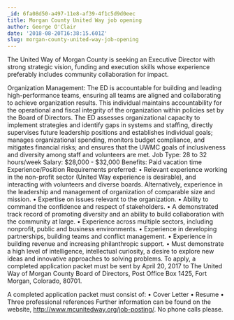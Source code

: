 ```yaml
---
_id: 6fa08d50-a497-11e8-af39-4f1c5d9d0eec
title: Morgan County United Way job opening
author: George O'Clair
date: '2018-08-20T16:38:15.601Z'
slug: morgan-county-united-way-job-opening
---
```

The United Way of Morgan County is seeking an Executive Director with strong strategic vision, funding and execution skills whose experience preferably includes community collaboration for impact. 

Organization Management: The ED is accountable for building and leading high-performance teams, ensuring all teams are aligned and collaborating to achieve organization results.  This individual maintains accountability for the operational and fiscal integrity of the organization within policies set by the Board of Directors.  The ED assesses organizational capacity to implement strategies and identify gaps in systems and staffing, directly supervises future leadership positions and establishes individual goals; manages organizational spending, monitors budget compliance, and mitigates financial risks; and ensures that the UWMC goals of inclusiveness and diversity among staff and volunteers are met.
Job Type: 28 to 32 hours/week
Salary: $28,000 - $32,000
Benefits: Paid vacation time
Experience/Position Requirements preferred: 
•     Relevant experience working in the non-profit sector (United Way experience is desirable), and interacting with volunteers and diverse boards. Alternatively, experience in the leadership and management of organization of comparable size and mission.
•         Expertise on issues relevant to the organization.
•         Ability to command the confidence and respect of stakeholders.
•         A demonstrated track record of promoting diversity and an ability to build collaboration with the community at large.
•         Experience across multiple sectors, including nonprofit, public and business environments.
•         Experience in developing partnerships, building teams and conflict management.
•         Experience in building revenue and increasing philanthropic support.
•         Must demonstrate a high level of intelligence, intellectual curiosity, a desire to explore new ideas and innovative approaches to solving problems.
To apply, a completed application packet must be sent by April 20, 2017 to The United Way of Morgan County Board of Directors, Post Office Box 1425, Fort Morgan, Colorado, 80701.

A completed application packet must consist of:
•         Cover Letter
•         Resume
•         Three professional references
Further information can be found on the website, http://www.mcunitedway.org/job-posting/.  No phone calls please.
